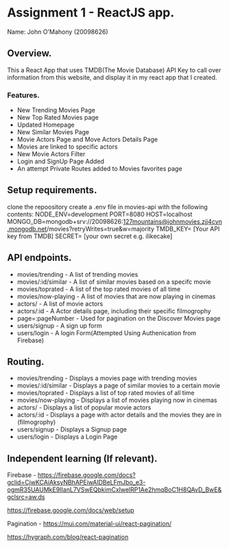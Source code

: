 # Assignment 1 - ReactJS app.

Name: John O'Mahony (20098626)

## Overview.

This a React App that uses TMDB(The Movie Database) API Key to call over information from this website, and display it in my react app that I created.

### Features.

+ New Trending Movies Page
+ New Top Rated Movies page
+ Updated Homepage
+ New Similar Movies Page
+ Movie Actors Page and Move Actors Details Page
+ Movies are linked to specific actors
+ New Movie Actors Filter
+ Login and SignUp Page Added
+ An attempt Private Routes added to Movies favorites page

## Setup requirements.

clone the repoository
create a .env file in movies-api with the following contents:
NODE_ENV=development
PORT=8080
HOST=localhost
MONGO_DB=mongodb+srv://20098626:127mountains@johnmovies.zjj4cvn.mongodb.net/movies?retryWrites=true&w=majority
TMDB_KEY= [Your API key from TMDB]
SECRET= [your own secret e.g. ilikecake]

## API endpoints.

+ movies/trending -  A list of trending movies
+ movies/:id/similar - A list of similar movies based on a specifc movie
+ movies/toprated -  A list of the top rated movies of all time
+ movies/now-playing - A list of movies that are now playing in cinemas
+ actors/ - A list of movie actors
+ actors/:id - A Actor details page, including their specific filmogrophy
+ page=:pageNumber - Used for pagination on the Discover Movies page
+ users/signup - A sign up form
+ users/login - A login Form(Attempted Using Authenication from Firebase)

## Routing.

+ movies/trending - Displays a movies page with trending movies
+ movies/:id/similar - Displays a page of similar movies to a certain movie
+ movies/toprated - Displays a list of top rated movies of all time
+ movies/now-playing - Displays a list of movies playing now in cinemas
+ actors/ - Displays a list of popular movie actors
+ actors/:id - Displays a page with actor details and the movies they are in (filmogrophy)
+ users/signup - Displays a Signup page
+ users/login - Displays a Login Page




## Independent learning (If relevant).

Firebase - https://firebase.google.com/docs?gclid=CjwKCAiAksyNBhAPEiwAlDBeLFmJbo_e3-ogmR35UAUMkE9IIanL7VSwEQbkimCxlwelRP1Ae2hmqBoC1H8QAvD_BwE&gclsrc=aw.ds

https://firebase.google.com/docs/web/setup

Pagination - https://mui.com/material-ui/react-pagination/

https://hygraph.com/blog/react-pagination

